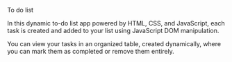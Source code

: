 To do list

In this dynamic to-do list app powered by HTML, CSS, and JavaScript, each task is created and added to your list using JavaScript DOM manipulation.

You can view your tasks in an organized table, created dynamically, where you can mark them as completed or remove them entirely.
